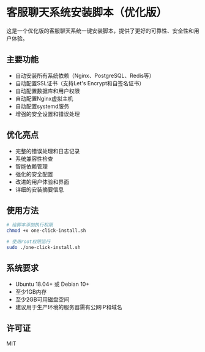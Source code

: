 # 客服聊天系统安装脚本（优化版）

这是一个优化版的客服聊天系统一键安装脚本，提供了更好的可靠性、安全性和用户体验。

## 主要功能

- 自动安装所有系统依赖（Nginx、PostgreSQL、Redis等）
- 自动配置SSL证书（支持Let's Encrypt和自签名证书）
- 自动配置数据库和用户权限
- 自动配置Nginx虚拟主机
- 自动配置systemd服务
- 增强的安全设置和错误处理

## 优化亮点

- 完整的错误处理和日志记录
- 系统兼容性检查
- 智能依赖管理
- 强化的安全配置
- 改进的用户体验和界面
- 详细的安装摘要信息

## 使用方法

```bash
# 给脚本添加执行权限
chmod +x one-click-install.sh

# 使用root权限运行
sudo ./one-click-install.sh
```

## 系统要求

- Ubuntu 18.04+ 或 Debian 10+
- 至少1GB内存
- 至少2GB可用磁盘空间
- 建议用于生产环境的服务器需有公网IP和域名

## 许可证

MIT
